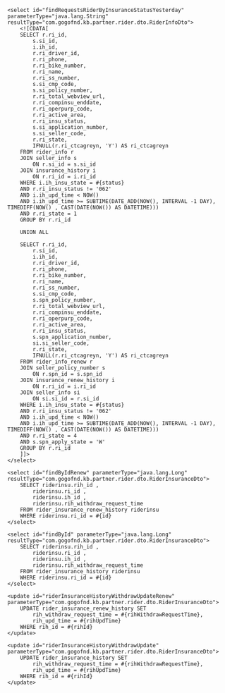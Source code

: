     <select id="findRequestsRiderByInsuranceStatusYesterday" parameterType="java.lang.String" resultType="com.gogofnd.kb.partner.rider.dto.RiderInfoDto">
        <![CDATA[
        SELECT r.ri_id,
            s.si_id,
            i.ih_id,
            r.ri_driver_id,
            r.ri_phone,
            r.ri_bike_number,
            r.ri_name,
            r.ri_ss_number,
            s.si_cmp_code,
            s.si_policy_number,
            r.ri_total_webview_url,
            r.ri_compinsu_enddate,
            r.ri_operpurp_code,
            r.ri_active_area,
            r.ri_insu_status,
            s.si_application_number,
            s.si_seller_code,
            r.ri_state,
            IFNULL(r.ri_ctcagreyn, 'Y') AS ri_ctcagreyn
        FROM rider_info r
        JOIN seller_info s
            ON r.si_id = s.si_id
        JOIN insurance_history i
            ON r.ri_id = i.ri_id
        WHERE i.ih_insu_state = #{status}
        AND r.ri_insu_status != '062'
        AND i.ih_upd_time < NOW()
        AND i.ih_upd_time >= SUBTIME(DATE_ADD(NOW(), INTERVAL -1 DAY), TIMEDIFF(NOW() , CAST(DATE(NOW()) AS DATETIME)))
        AND r.ri_state = 1
        GROUP BY r.ri_id

        UNION ALL

        SELECT r.ri_id,
            r.si_id,
            i.ih_id,
            r.ri_driver_id,
            r.ri_phone,
            r.ri_bike_number,
            r.ri_name,
            r.ri_ss_number,
            s.si_cmp_code,
            s.spn_policy_number,
            r.ri_total_webview_url,
            r.ri_compinsu_enddate,
            r.ri_operpurp_code,
            r.ri_active_area,
            r.ri_insu_status,
            s.spn_application_number,
            si.si_seller_code,
            r.ri_state,
            IFNULL(r.ri_ctcagreyn, 'Y') AS ri_ctcagreyn
        FROM rider_info_renew r
        JOIN seller_policy_number s
            ON r.spn_id = s.spn_id
        JOIN insurance_renew_history i
            ON r.ri_id = i.ri_id
        JOIN seller_info si
        	ON si.si_id = r.si_id
        WHERE i.ih_insu_state = #{status}
        AND r.ri_insu_status != '062'
        AND i.ih_upd_time < NOW()
        AND i.ih_upd_time >= SUBTIME(DATE_ADD(NOW(), INTERVAL -1 DAY), TIMEDIFF(NOW() , CAST(DATE(NOW()) AS DATETIME)))
        AND r.ri_state = 4
        AND s.spn_apply_state = 'W'
        GROUP BY r.ri_id
        ]]>
    </select>

    <select id="findByIdRenew" parameterType="java.lang.Long" resultType="com.gogofnd.kb.partner.rider.dto.RiderInsuranceDto">
        SELECT riderinsu.rih_id ,
            riderinsu.ri_id ,
            riderinsu.ih_id ,
            riderinsu.rih_withdraw_request_time
        FROM rider_insurance_renew_history riderinsu
        WHERE riderinsu.ri_id = #{id}
    </select>

    <select id="findById" parameterType="java.lang.Long" resultType="com.gogofnd.kb.partner.rider.dto.RiderInsuranceDto">
        SELECT riderinsu.rih_id ,
            riderinsu.ri_id ,
            riderinsu.ih_id ,
            riderinsu.rih_withdraw_request_time
        FROM rider_insurance_history riderinsu
        WHERE riderinsu.ri_id = #{id}
    </select>

    <update id="riderInsuranceHistoryWithdrawUpdateRenew" parameterType="com.gogofnd.kb.partner.rider.dto.RiderInsuranceDto">
        UPDATE rider_insurance_renew_history SET
            rih_withdraw_request_time = #{rihWithdrawRequestTime},
            rih_upd_time = #{rihUpdTime}
        WHERE rih_id = #{rihId}
    </update>

    <update id="riderInsuranceHistoryWithdrawUpdate" parameterType="com.gogofnd.kb.partner.rider.dto.RiderInsuranceDto">
        UPDATE rider_insurance_history SET
            rih_withdraw_request_time = #{rihWithdrawRequestTime},
            rih_upd_time = #{rihUpdTime}
        WHERE rih_id = #{rihId}
    </update>
